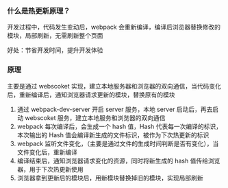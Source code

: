 ### 什么是热更新原理？

开发过程中，代码发生变动后，webpack 会重新编译，编译后浏览器替换修改的模块，局部刷新，无需刷新整个页面

好处：节省开发时间，提升开发体验

### 原理

主要是通过 webscoket 实现，建立本地服务器和浏览器的双向通信，当代码变化后，重新编译后，通知浏览器请求更新的模块，替换原有的模块

1. 通过 webpack-dev-server 开启 server 服务，本地 server 启动后，再去启动 webscoket 服务，建立本地服务和浏览器的双向通信
2. webpack 每次编译后，会生成一个 hash 值，Hash 代表每一次编译的标识，本次输出的 Hash 值会编译新生成的文件标识，被作为下次热更新的标识
3. webpack 监听文件变化，（主要是通过文件的生成时间判断是否有变化），当文件变化后，重新编译
4. 编译结束后，通知浏览器请求变化的资源，同时将新生成的 hash 值传给浏览器，用于下次热更新使用
5. 浏览器拿到更新后的模块后，用新模块替换掉旧的模块，实现局部刷新
